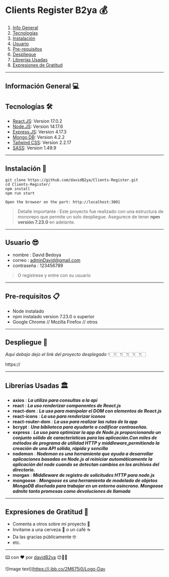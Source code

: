 # Clients Register B2ya 💰

1. [Info General](#información-general )
2. [Tecnologías](#tecnologías)
3. [Instalación](#instalación)
4. [Usuario](#usuario)
5. [Pre-requisitos](#pre-requisitos)
6. [Despliegue](#despliegue)
7. [Librerías Usadas](#librerías-usadas)
8. [Expresiones de Gratitud](#expresiones-de-gratitud)

***

## Información General 💻



## Tecnologías 🛠
* [React.JS](https://es.reactjs.org/): Version 17.0.2 
* [Node.JS](https://nodejs.org/es/): Version 14.17.6
* [Express.JS](https://expressjs.com/es/): Version 4.17.3
* [Mongo DB](https://www.mongodb.com/es): Version 4.2.2
* [Tailwind CSS](https://tailwindui.com/): Version 2.2.17
* [SASS](https://sass-lang.com/): Version 1.49.9

***

## Instalación 📝

```
git clone https://github.com/davidB2ya/Clients-Register.git
cd Clients-Register/
npm install 
npm run start

Open the browser on the port: http://localhost:3001
``` 
>Detalle importante : Este proyecto fue realizado con una estructura de monorepo que permite un solo despliegue. Asegurece de tener **npm versión 7.23.0** en adelante.

***

## Usuario 😎

- nombre : David Bedoya
- correo :  adminDavid@gmail.com
- contraseña : 123456789

>O registrese y entre con su usuario

***
## Pre-requisitos 📋

- Node instalado
- npm instalado version 7.23.0  o superior
- Google Chrome // Mozilla Firefox // otros
***

## Despliegue 🚀

_Aquí debajo dejo el link del proyecto desplegado_
                👇🏻👇🏻👇🏻👇🏻👇🏻👇🏻

https://
***

## Librerías Usadas 🏛

* **axios** : **_La utilizo para consultas a la api_**
* **react** : **_La uso renderizar componentes de React.js_**
* **react-dom** : **_La uso para manipolar el DOM con elementos de React.js_**
* **react-icons** : **_La uso para renderizar iconos_**
* **react-router-dom** : **_La uso para realizar las rutas de la app_**
* **bcrypt** : **_Una biblioteca para ayudarte a codificar contraseñas._**
* **express** : **_La uso para optimizar la app de Node.js proporcionando un conjunto sólido de características para las aplicación.Con miles de métodos de programa de utilidad HTTP y middleware,permitiendo la creación de una API sólida, rápida y sencilla_**
* **nodemon** : **_Nodemon es una herramienta que ayuda a desarrollar aplicaciones basadas en Node.js al reiniciar automáticamente la aplicación del node cuando se detectan cambios en los archivos del directorio._**
* **morgan** : **_Middleware de registro de solicitudes HTTP para node.js_**
* **mongoose** : **_Mongoose es una herramienta de modelado de objetos MongoDB diseñada para trabajar en un entorno asíncrono. Mongoose admite tanto promesas como devoluciones de llamada_**

***

## Expresiones de Gratitud 🎁

* Comenta a otros sobre mi proyecto 📢
* Invitame a una cerveza 🍺 o un café ☕️  
* Da las gracias públicamente 🤓
* etc.

---
⌨️ con ❤️ por [davidB2ya](https://david-bedoya.vercel.app) 😊👍🏻

![Image text](https://i.ibb.co/2M675j0/Logo-Dav